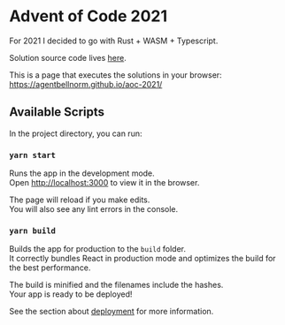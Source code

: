# Advent of Code 2021

For 2021 I decided to go with Rust + WASM + Typescript.

Solution source code lives [here](https://github.com/agentbellnorm/aoc-2021/tree/main/src/rust/src). 

This is a page that executes the solutions in your browser: https://agentbellnorm.github.io/aoc-2021/

## Available Scripts

In the project directory, you can run:

### `yarn start`

Runs the app in the development mode.\
Open [http://localhost:3000](http://localhost:3000) to view it in the browser.

The page will reload if you make edits.\
You will also see any lint errors in the console.

### `yarn build`

Builds the app for production to the `build` folder.\
It correctly bundles React in production mode and optimizes the build for the best performance.

The build is minified and the filenames include the hashes.\
Your app is ready to be deployed!

See the section about [deployment](https://facebook.github.io/create-react-app/docs/deployment) for more information.
